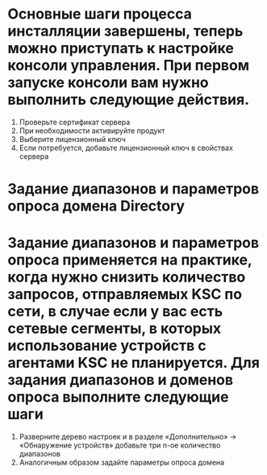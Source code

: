 # Основные шаги процесса инсталляции завершены, теперь можно приступать к настройке консоли управления. При первом запуске консоли вам нужно выполнить следующие действия.

1) Проверьте сертификат сервера
2) При необходимости активируйте продукт
3) Выберите лицензионный ключ
4) Если потребуется, добавьте лицензионный ключ в свойствах сервера

# Задание диапазонов и параметров опроса домена Directory
# Задание диапазонов и параметров опроса применяется на практике, когда нужно снизить количество запросов, отправляемых KSC по сети, в случае если у вас есть сетевые сегменты, в которых использование устройств с агентами KSC не планируется. Для задания диапазонов и доменов опроса выполните следующие шаги

1) Разверните дерево настроек и в разделе «Дополнительно» → «Обнаружение устройств» добавьте три n-oe количество диапазонов
2) Аналогичным образом задайте параметры опроса домена
